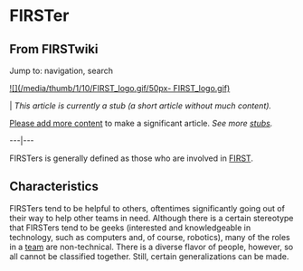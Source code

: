 # FIRSTer

## From FIRSTwiki

Jump to: navigation, search

[![](/media/thumb/1/10/FIRST_logo.gif/50px-
FIRST_logo.gif)](Image:FIRST_logo.gif)

| _This article is currently a stub (a short article without much content)._

[Please add more content](http://www.firstwiki.net/index.php?title=FIRSTer&action=edit "http://www.firstwiki.net/index.php?title=FIRSTer&action=edit") to make a significant article. _See more [stubs](Special:Shortpages "Special:Shortpages")._

---|---

FIRSTers is generally defined as those who are involved in [FIRST](first).

## Characteristics

FIRSTers tend to be helpful to others, oftentimes significantly going out of their way to help other teams in need. Although there is a certain stereotype that FIRSTers tend to be geeks (interested and knowledgeable in technology, such as computers and, of course, robotics), many of the roles in a [team](Team "Team") are non-technical. There is a diverse flavor of people, however, so all cannot be classified together. Still, certain generalizations can be made.
